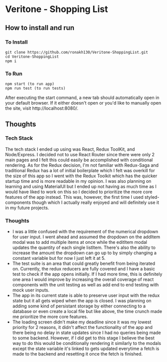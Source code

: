 # Veritone - Shopping List

## How to install and run

### To Install
```
git clone https://github.com/ronakh130/Veritone-ShoppingList.git
cd Veritone-ShoppingList
npm i
```

### To Run
```
npm start (to run app)
npm run test (to run tests)
```

After executing the start command, a new tab should automatically open in your default browser. If it either doesn't open or you'd like to manually open the site, visit http://localhost:8080/.

## Thoughts

### Tech Stack
The tech stack I ended up using was React, Redux ToolKit, and Node/Express. I decided not to use React Router since there were only 2 main pages and I felt this could easily be accomplished with conditional rendering. As for the Redux decision, I'm not familiar with Redux-Saga and traditional Redux has a lot of initial boilerplate which I felt was overkill for the size of this app so I went with the Redux Toolkit which has the quicker startup time and is more readable in my opinion. I was also planning on learning and using MaterialUI but I ended up not having as much time as I would have liked to work on this so I decided to prioritize the more core features of the app instead. This was, however, the first time I used styled-components though which I actually really enjoyed and will definitely use it in my future projects.


### Thoughts
- I was a little confused with the requirement of the numerical dropdown for user input. I went ahead and assumed the dropdown on the addItem modal was to add multiple items at once while the editItem modal updates the quantity of each single listItem. There's also the ability to increase the amount the dropdown can go up to by simply changing a constant variable but for now I just left it at 5.
- The test suite is an area that could greatly benefit from being iterated on. Currently, the redux reducers are fully covered and I have a basic test to check if the app opens initially. If I had more time, this is definitely one area I would improve by increasing the overall coverage of react components with the unit testing as well as add end to end testing with mock user inputs.
- The app in its current state is able to preserve user input with the redux state but it all gets wiped when the app is closed. I was planning on adding some kind of persistant storage by either connecting to a database or even create a local file but like above, the time crunch made me prioritize the more core features.
- The loading screen didn't make my deadline since it was my lowest priority for 2 reasons, it didn't affect the functionality of the app and there being no delay in state updates since I had no queries being made to some backend. However, if I did get to this stage I believe the best way to do this would be conditionally rendering it similarly to the modals except the state variable it's linked to gets updated everytime a fetch is made to the backend and resetting it once the fetch is finished.